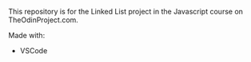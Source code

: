 This repository is for the Linked List project in the Javascript course on TheOdinProject.com.

Made with:

- VSCode